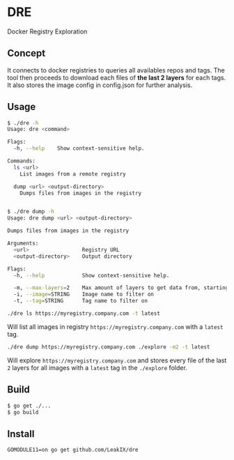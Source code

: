 # DRE

Docker Registry Exploration

## Concept

It connects to docker registries to queries all availables repos and tags.
The tool then proceeds to download each files of **the last 2 layers** for each tags.
It also stores the image config in config.json for further analysis.

## Usage

```sh
$ ./dre -h
Usage: dre <command>

Flags:
  -h, --help    Show context-sensitive help.

Commands:
  ls <url>
    List images from a remote registry

  dump <url> <output-directory>
    Dumps files from images in the registry


$ ./dre dump -h
Usage: dre dump <url> <output-directory>

Dumps files from images in the registry

Arguments:
  <url>                 Registry URL
  <output-directory>    Output directory

Flags:
  -h, --help            Show context-sensitive help.

  -m, --max-layers=2    Max amount of layers to get data from, starting from the last one
  -i, --image=STRING    Image name to filter on
  -t, --tag=STRING      Tag name to filter on
```

```sh
./dre ls https://myregistry.company.com -t latest
```

Will list all images in registry `https://myregistry.company.com` with a `latest` tag.

```sh
./dre dump https://myregistry.company.com ./explore -m2 -t latest
```

Will explore `https://myregistry.company.com` and stores every file of the last `2` layers for all images with a `latest` tag in the `./explore` folder.

## Build

```sh
$ go get ./...
$ go build
```

## Install

```
GOMODULE11=on go get github.com/LeakIX/dre
```